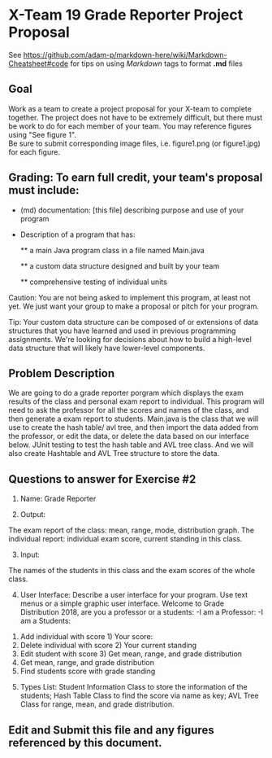 # X-Team 19 Grade Reporter Project Proposal

See https://github.com/adam-p/markdown-here/wiki/Markdown-Cheatsheet#code for tips on using *Markdown* tags to format __.md__ files

## Goal

Work as a team to create a project proposal for your X-team to complete together.
The project does not have to be extremely difficult,
but there must be work to do for each member of your team.
You may reference figures using "See figure 1".  
Be sure to submit corresponding image files, i.e. figure1.png (or figure1.jpg) for each figure.

## Grading: To earn full credit, your team's proposal must include:

* (md) documentation: [this file] describing purpose and use of your program

* Description of a program that has:

  ** a main Java program class in a file named Main.java
  
  ** a custom data structure designed and built by your team
  
  ** comprehensive testing of individual units
  
 Caution: You are not being asked to implement this program, at least not yet. 
 We just want your group to make a proposal or pitch for your program.
 
 Tip: Your custom data structure can be composed of or extensions of data structures that you have learned and used in previous programming assignments.  We're looking for decisions about how to build a high-level data structure that will likely have lower-level components.

## Problem Description

We are going to do a grade reporter porgram which displays the exam results of the class and personal exam report to individual. This program will need to ask the professor for all the scores and names of the class, and then generate a exam report to students. Main.java is the class that we will use to create the hash table/ avl tree, and then import the data added from the professor, or edit the data, or delete the data based on our interface below. JUnit testing to test the hash table and AVL tree class. And we will also create Hashtable and AVL Tree structure to store the data.

## Questions to answer for Exercise #2

1. Name: Grade Reporter


2. Output: 

The exam report of the class: mean, range, mode, distribution graph.
The individual report: individual exam score, current standing in this class.

3. Input: 

The names of the students in this class and the exam scores of the whole class.

4. User Interface: Describe a user interface for your program.  Use text menus or a simple graphic user interface.
Welcome to Grade Distribution 2018, are you a professor or a students:
-I am a Professor:                                                -I am a Students:
1) Add individual with score                                      1) Your score:
2) Delete individual with score                                   2) Your current standing
3) Edit student with score                                        3) Get mean, range, and grade distribution
4) Get mean, range, and grade distribution                         
5) Find students score with grade standing




5. Types List: 
Student Information Class to store the information of the students; Hash Table Class to find the score via name as key; AVL Tree Class for range, mean, and grade distribution.




## Edit and Submit this file and any figures referenced by this document.

